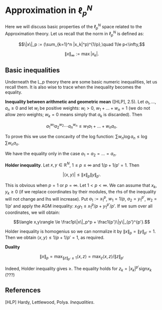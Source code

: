 # Approximation in $\ell_p^N$

Here we will discuss basic properties of the $\ell_p^N$ space related to the Approximation theory.
Let us recall that the norm in $\ell_p^N$ is defined as:
```math
\|x\|_p :=  (\sum_{k=1}^n |x_k|^p)^{1/p},\quad 1\le p<\infty,
```
```math
\|x\|_\infty := \max|x_k|.
```

## Basic inequalities

Underneath the L_p theory there are some basic numeric inequalities, let us recall them.
It is also wise to trace when the inequality becomes the equality. 

**Inequality between arithmetic and geometric mean** ([HLP], 2.5). Let $a_1,\ldots,a_n\ge 0$ and let $w_i$ be positive weights: $w_i>0$, $w_1+\ldots+w_n=1$ (we do not allow zero weights; $w_k=0$ means simply that $a_k$ is discarded). Then
```math
a_1^{w_1}a_2^{w_2}\cdots a_n^{w_n} \le w_1a_1 + \ldots + w_na_n.
```
To prove this we use the concavity of the log function: $\sum w_n\log a_n \le \log\sum w_na_n$.

We have the equality only in the case $a_1=a_2=\ldots=a_n$. 

**Holder inequality**. Let $x,y\in\mathbb R^N$, $1\le p\le \infty$ and $1/p+1/p'=1$. Then
```math
|\langle x,y\rangle| \le \|x\|_p \|y\|_{p'}.
```
This is obvious when $p=1$ or $p=\infty$. Let $1 < p < \infty$.
We can assume that $x_k,y_k\ge 0$ (if we replace coordinates by their modules, the rhs of the inequality will not change and lhs will increase).
Put $a_1 := x_1^p$, $w_1 = 1/p$, $a_2 = y_1^{p'}$, $w_2=1/p'$ and apply the AGM inequality: $x_1y_1 \le x_1^p/p + y_1^{p'}/p'$.
If we sum over all coordinates, we will obtain:
```math
\langle x,y\rangle \le \frac1p\|x\|_p^p + \frac1{p'}\|y\|_{p'}^{p'}.
```
Holder inequality is homogenius so we can normalize it by $`\|x\|_p=\|y\|_{p'}=1`$. Then we obtain $\langle x,y\rangle \le 1/p+1/p'=1$, as required.

**Duality**
```math
\|x\|_p = \max_{\|z\|_{p'}\le 1}\langle x,z\rangle = \max_z \langle x,z\rangle / \|z\|_{p'}
```
Indeed, Holder inequality gives $\ge$. The equality holds for $z_k=|x_k|^{p'}\mathrm{sign} x_k$ (???)

## References

[HLP] Hardy, Lettlewood, Polya. *Inequalities*.
